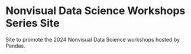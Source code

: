 # Nonvisual Data Science Workshops Series Site

Site to promote the 2024 Nonvisual Data Science workshops hosted by Pandas.

